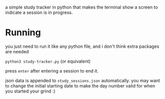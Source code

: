 a simple study tracker in python that makes the terminal show a screen to indicate a session is in progress.

# Running

you just need to run it like any python file, and i don't think extra packages are needed

```python3 study-tracker.py``` (or equivalent)

press `enter` after entering a session to end it.

json data is appended to `study_sessions.json` automatically. you may want to change the initial starting date to make the day number valid for when you started your grind :)
